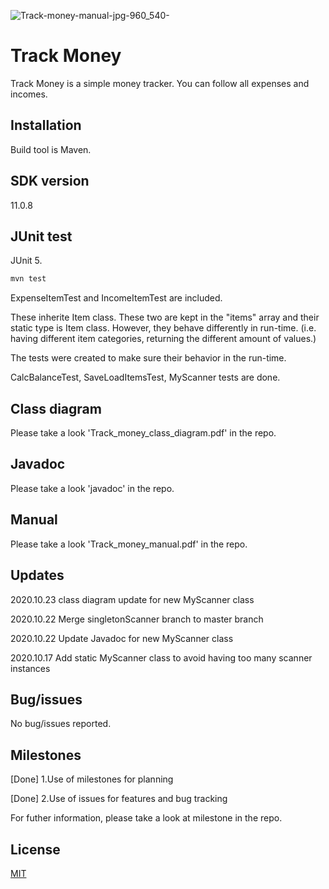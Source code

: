 ![Track-money-manual-jpg-960_540-](/uploads/63bcf08b38d2cbec80294d4e3bfbddf8/Track-money-manual-jpg-960_540-.png)

# Track Money

Track Money is a simple money tracker. You can follow all expenses and incomes.

## Installation

Build tool is Maven.

## SDK version

11.0.8

## JUnit test

JUnit 5.

```bash
mvn test
```
ExpenseItemTest and IncomeItemTest are included.

These inherite Item class. These two are kept in the "items" array and their static type is Item class. However, they behave differently in run-time. (i.e. having different item categories, returning the different amount of values.)

The tests were created to make sure their behavior in the run-time.

CalcBalanceTest, SaveLoadItemsTest, MyScanner tests are done.


## Class diagram
Please take a look 'Track_money_class_diagram.pdf' in the repo.

## Javadoc
Please take a look 'javadoc' in the repo.

## Manual
Please take a look 'Track_money_manual.pdf' in the repo.

## Updates
2020.10.23 class diagram update for new MyScanner class

2020.10.22 Merge singletonScanner branch to master branch

2020.10.22 Update Javadoc for new MyScanner class

2020.10.17 Add static MyScanner class to avoid having too many scanner instances

## Bug/issues
No bug/issues reported.

## Milestones
[Done] 1.Use of milestones for planning

[Done] 2.Use of issues for features and bug tracking

For futher information, please take a look at milestone in the repo.

## License
[MIT](https://choosealicense.com/licenses/mit/)